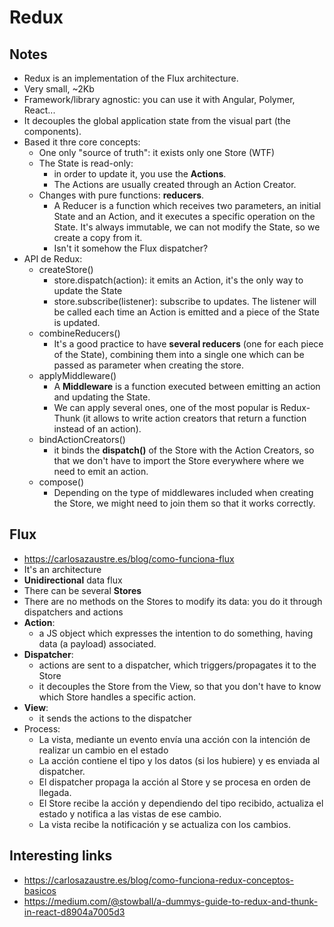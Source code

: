 # Redux

## Notes
* Redux is an implementation of the Flux architecture.
* Very small, ~2Kb
* Framework/library agnostic: you can use it with Angular, Polymer, React...
* It decouples the global application state from the visual part (the components).
* Based it thre core concepts:
    * One only "source of truth": it exists only one Store (WTF)
    * The State is read-only:
        * in order to update it, you use the **Actions**.
        * The Actions are usually created through an Action Creator.
    * Changes with pure functions: **reducers**.
        * A Reducer is a function which receives two parameters, an initial State and an Action, and it executes a specific operation on the State. It's always immutable, we can not modify the State, so we create a copy from it.
        * Isn't it somehow the Flux dispatcher?
* API de Redux:
    * createStore()
        * store.dispatch(action): it emits an Action, it's the only way to update the State
        * store.subscribe(listener): subscribe to updates. The listener will be called each time an Action is emitted and a piece of the State is updated.
    * combineReducers()
        * It's a good practice to have **several reducers** (one for each piece of the State), combining them into a single one which can be passed as parameter when creating the store.
    * applyMiddleware()
        * A **Middleware** is a function executed between emitting an action and updating the State.
        * We can apply several ones, one of the most popular is Redux-Thunk (it allows to write action creators that return a function instead of an action).
    * bindActionCreators()
        * it binds the **dispatch()** of the Store with the Action Creators, so that we don't have to import the Store everywhere where we need to emit an action.
    * compose()
        * Depending on the type of middlewares included when creating the Store, we might need to join them so that it works correctly.



## Flux
* https://carlosazaustre.es/blog/como-funciona-flux
* It's an architecture
* **Unidirectional** data flux
* There can be several **Stores**
* There are no methods on the Stores to modify its data: you do it through dispatchers and actions
* **Action**:
    * a JS object which expresses the intention to do something, having data (a payload) associated.
* **Dispatcher**:
    * actions are sent to a dispatcher, which triggers/propagates it to the Store
    * it decouples the Store from the View, so that you don't have to know which Store handles a specific action.
* **View**:
    * it sends the actions to the dispatcher
* Process:
    * La vista, mediante un evento envía una acción con la intención de realizar un cambio en el estado
    * La acción contiene el tipo y los datos (si los hubiere) y es enviada al dispatcher.
    * El dispatcher propaga la acción al Store y se procesa en orden de llegada.
    * El Store recibe la acción y dependiendo del tipo recibido, actualiza el estado y notifica a las vistas de ese cambio.
    * La vista recibe la notificación y se actualiza con los cambios.


## Interesting links
* https://carlosazaustre.es/blog/como-funciona-redux-conceptos-basicos
* https://medium.com/@stowball/a-dummys-guide-to-redux-and-thunk-in-react-d8904a7005d3